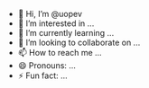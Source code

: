 - 👋 Hi, I’m @uopev
- 👀 I’m interested in ...
- 🌱 I’m currently learning ...
- 💞️ I’m looking to collaborate on ...
- 📫 How to reach me ...
- 😄 Pronouns: ...
- ⚡ Fun fact: ...

<!---
uopev/uopev is a ✨ special ✨ repository because its `README.md` (this file) appears on your GitHub profile.
You can click the Preview link to take a look at your changes.
--->
